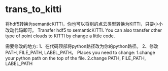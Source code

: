 # trans_to_kitti
将hdf5转换为semanticKITTI，你也可以将别的点云类型转换为KITTI，只要小小改动代码即可。
Transfer hdf5 to semanticKITTI. You can also transfer other type of point clouds to KITTI by change a little code.

需要修改的地方:
1、在代码顶部将python路径改为你的python路径。
2、修改PATH, FILE_PATH, LABEL_PATH。
Places you need to change:
1.change your python path on the top of the file.
2.change PATH, FILE_PATH, LABEL_PATH
